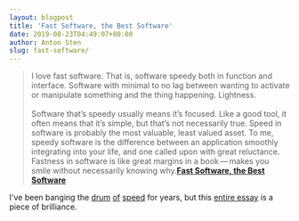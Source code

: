 ```yaml
---
layout: blogpost
title: 'Fast Software, the Best Software'
date: 2019-08-23T04:49:07+00:00
author: Anton Sten
slug: fast-software/
---
```


>I love fast software. That is, software speedy both in function and interface. Software with minimal to no lag between wanting to activate or manipulate something and the thing happening. Lightness.
<br /><br />
Software that’s speedy usually means it’s focused. Like a good tool, it often means that it’s simple, but that’s not necessarily true. Speed in software is probably the most valuable, least valued asset. To me, speedy software is the difference between an application smoothly integrating into your life, and one called upon with great reluctance. Fastness in software is like great margins in a book — makes you smile without necessarily knowing why.**[Fast Software, the Best Software](https://craigmod.com/essays/fast_software/)**

I've been banging the [drum](https://www.antonsten.com/secret-feature/) [of](https://www.antonsten.com/waiting/) [speed](https://www.antonsten.com/5-ux-questions/) for years, but this [entire essay](https://craigmod.com/essays/fast_software/) is a piece of brilliance.
